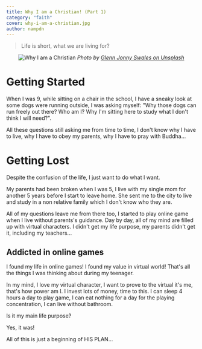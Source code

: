 ```yaml
---
title: Why I am a Christian! (Part 1)
category: "faith"
cover: why-i-am-a-christian.jpg
author: nampdn
---
```


> Life is short, what we are living for?

<p align="center">
    <img src="./why-i-am-a-christian.jpg" alt="Why I am a Christian">
    <em>Photo by <a href="https://unsplash.com/photos/fIDIgxZpdSM">Glenn Jonny Swales on Unsplash</a></em>
</p>

# Getting Started

When I was 9, while sitting on a chair in the school, I have a sneaky look at some dogs were running outside, I was asking myself: "Why those dogs can run freely out there? Who am I? Why I'm sitting here to study what I don't think I will need?".

All these questions still asking me from time to time, I don't know why I have to live, why I have to obey my parents, why I have to pray with Buddha...

# Getting Lost

Despite the confusion of the life, I just want to do what I want.

My parents had been broken when I was 5, I live with my single mom for another 5 years before I start to leave home. She sent me to the city to live and study in a non relative family which I don't know who they are.

All of my questions leave me from there too, I started to play online game when I live without parents's guidance. Day by day, all of my mind are filled up with virtual characters. I didn't get my life purpose, my parents didn't get it, including my teachers...

## Addicted in online games

I found my life in online games! I found my value in virtual world! That's all the things I was thinking about during my teenager.

In my mind, I love my virtual character, I want to prove to the virtual it's me, that's how power am I. I invest lots of money, time to this. I can sleep 4 hours a day to play game, I can eat nothing for a day for the playing concentration, I can live without bathroom.

Is it my main life purpose?

Yes, it was!

All of this is just a beginning of HIS PLAN...
